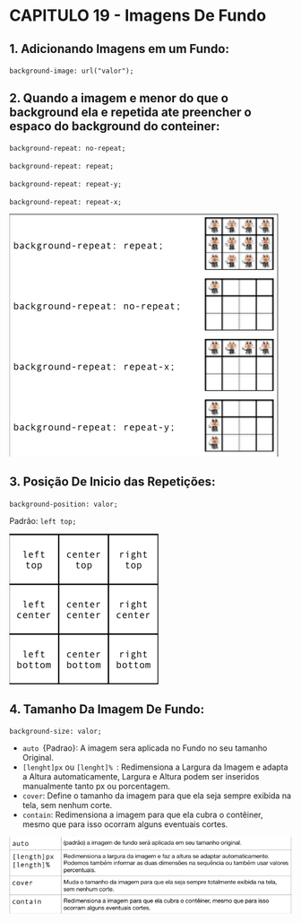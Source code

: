 # CAPITULO 19 - Imagens De Fundo

## 1. Adicionando Imagens em um Fundo:

`background-image: url("valor");`

## 2. Quando a imagem e menor do que o background ela e repetida ate preencher o espaco do background do conteiner:


```
background-repeat: no-repeat;

background-repeat: repeat;

background-repeat: repeat-y;

background-repeat: repeat-x;
```

<img src="PREENCHIMENTO DO BACKGROUND.png">

## 3. Posição De Inicio das Repetições:

`background-position: valor;`

Padrão: `left top;`

<img src="REFERENCIA DE INICIO DE REPETIÇÃO.png">

 ## 4. Tamanho Da Imagem De Fundo:

 `background-size: valor;`

 -  `auto `{Padrao}: A imagem sera aplicada no Fundo no seu tamanho Original.
 -  `[lenght]px` ou `[lenght]% `: Redimensiona a Largura da Imagem e adapta a Altura automaticamente, Largura e Altura podem ser inseridos manualmente tanto px ou porcentagem.
 - `cover`: Define o tamanho da imagem para que ela seja sempre exibida na tela, sem nenhum corte.
 - `contain`: Redimensiona a imagem para que ela cubra o contêiner, mesmo que para isso ocorram alguns eventuais cortes.

 <img src="VALORES BACKGROUND-SIZE.png">